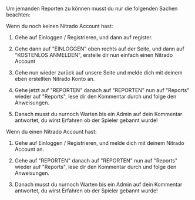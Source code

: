 Um jemanden Reporten zu können musst du nur die folgenden Sachen beachten:

Wenn du noch keinen Nitrado Account hast:

1. Gehe auf Einloggen / Registrieren, und dann auf register.

2. Gehe dann auf "EINLOGGEN" oben rechts auf der Seite, und dann auf "KOSTENLOS ANMELDEN", erstelle dir nun einfach einen Nitrado Account
 
3. Gehe nun wieder zurück auf unsere Seite und melde dich mit deinem eben erstellten Nitrado Konto an.

4. Gehe jetzt auf "REPORTEN" danach auf "REPORTEN" nun auf "Reports" wieder auf "Reports", lese dir den Kommentar durch und folge den Anweisungen.

5. Danach musst du nurnoch Warten bis ein Admin auf dein Kommentar antwortet, du wirst Erfahren ob der Spieler gebannt wurde!

Wenn du einen Nitrado Account hast:

1. Gehe auf Einloggen / Registrieren, und melde dich mit deinem Nitrado Account an.

2. Gehe auf "REPORTEN" danach auf "REPORTEN" nun auf "Reports" wieder auf "Reports", lese dir den Kommentar durch und folge den Anweisungen.

3. Danach musst du nurnoch Warten bis ein Admin auf dein Kommentar antwortet, du wirst Erfahren ob der Spieler gebannt wurde!

 
